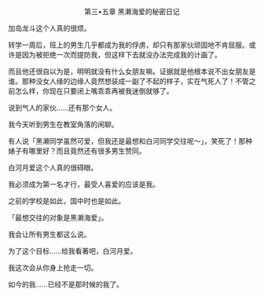 <p align="center">第三•五章 黑濑海爱的秘密日记</p>

加岛龙斗这个人真的很烦。

转学一周后，班上的男生几乎都成为我的俘虏，却只有那家伙顽固地不肯屈服。或许是因为被拒绝一次而提防我，但这样下去就没办法完成我的计画了。

而且他还很自以为是，明明就没有什么女朋友嘛。证据就是他根本说不出女朋友是谁。那种没女人缘的边缘人竟然想装成一副了不起的样子，实在气死人了！不管之前怎么样，你现在只要闭上嘴乖乖再被我迷倒就够了。

说到气人的家伙……还有那个女人。

我今天听到男生在教室角落的闲聊。

有人说「黑濑同学虽然可爱，但我还是最想和白河同学交往呢～」，笑死了！那种婊子有哪里好？而且竟然还有很多男生赞同。

白河月爱这个人真的很碍眼。

我必须成为第一名才行，最受人喜爱的应该是我。

之前的学校是如此，国中时也是如此。

「最想交往的对象是黑濑海爱」。

我会让所有男生都这么说。

为了这个目标……给我看著吧，白河月爱。

我这次会从你身上抢走一切。

如今的我……已经不是那时候的我了。

